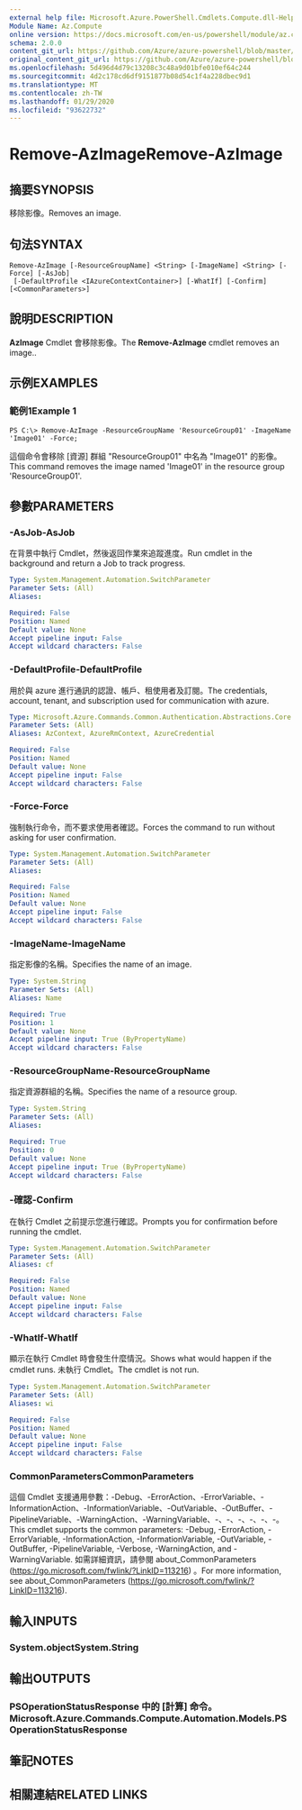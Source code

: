 ```yaml
---
external help file: Microsoft.Azure.PowerShell.Cmdlets.Compute.dll-Help.xml
Module Name: Az.Compute
online version: https://docs.microsoft.com/en-us/powershell/module/az.compute/remove-azimage
schema: 2.0.0
content_git_url: https://github.com/Azure/azure-powershell/blob/master/src/Compute/Compute/help/Remove-AzImage.md
original_content_git_url: https://github.com/Azure/azure-powershell/blob/master/src/Compute/Compute/help/Remove-AzImage.md
ms.openlocfilehash: 5d496d4d79c13208c3c48a9d01bfe010ef64c244
ms.sourcegitcommit: 4d2c178cd6df9151877b08d54c1f4a228dbec9d1
ms.translationtype: MT
ms.contentlocale: zh-TW
ms.lasthandoff: 01/29/2020
ms.locfileid: "93622732"
---
```

# <span data-ttu-id="89868-101">Remove-AzImage</span><span class="sxs-lookup"><span data-stu-id="89868-101">Remove-AzImage</span></span>

## <span data-ttu-id="89868-102">摘要</span><span class="sxs-lookup"><span data-stu-id="89868-102">SYNOPSIS</span></span>
<span data-ttu-id="89868-103">移除影像。</span><span class="sxs-lookup"><span data-stu-id="89868-103">Removes an image.</span></span>

## <span data-ttu-id="89868-104">句法</span><span class="sxs-lookup"><span data-stu-id="89868-104">SYNTAX</span></span>

```
Remove-AzImage [-ResourceGroupName] <String> [-ImageName] <String> [-Force] [-AsJob]
 [-DefaultProfile <IAzureContextContainer>] [-WhatIf] [-Confirm] [<CommonParameters>]
```

## <span data-ttu-id="89868-105">說明</span><span class="sxs-lookup"><span data-stu-id="89868-105">DESCRIPTION</span></span>
<span data-ttu-id="89868-106">**AzImage** Cmdlet 會移除影像。</span><span class="sxs-lookup"><span data-stu-id="89868-106">The **Remove-AzImage** cmdlet removes an image..</span></span>

## <span data-ttu-id="89868-107">示例</span><span class="sxs-lookup"><span data-stu-id="89868-107">EXAMPLES</span></span>

### <span data-ttu-id="89868-108">範例1</span><span class="sxs-lookup"><span data-stu-id="89868-108">Example 1</span></span>
```
PS C:\> Remove-AzImage -ResourceGroupName 'ResourceGroup01' -ImageName 'Image01' -Force;
```

<span data-ttu-id="89868-109">這個命令會移除 [資源] 群組 "ResourceGroup01" 中名為 "Image01" 的影像。</span><span class="sxs-lookup"><span data-stu-id="89868-109">This command removes the image named 'Image01' in the resource group 'ResourceGroup01'.</span></span>

## <span data-ttu-id="89868-110">參數</span><span class="sxs-lookup"><span data-stu-id="89868-110">PARAMETERS</span></span>

### <span data-ttu-id="89868-111">-AsJob</span><span class="sxs-lookup"><span data-stu-id="89868-111">-AsJob</span></span>
<span data-ttu-id="89868-112">在背景中執行 Cmdlet，然後返回作業來追蹤進度。</span><span class="sxs-lookup"><span data-stu-id="89868-112">Run cmdlet in the background and return a Job to track progress.</span></span>

```yaml
Type: System.Management.Automation.SwitchParameter
Parameter Sets: (All)
Aliases:

Required: False
Position: Named
Default value: None
Accept pipeline input: False
Accept wildcard characters: False
```

### <span data-ttu-id="89868-113">-DefaultProfile</span><span class="sxs-lookup"><span data-stu-id="89868-113">-DefaultProfile</span></span>
<span data-ttu-id="89868-114">用於與 azure 進行通訊的認證、帳戶、租使用者及訂閱。</span><span class="sxs-lookup"><span data-stu-id="89868-114">The credentials, account, tenant, and subscription used for communication with azure.</span></span>

```yaml
Type: Microsoft.Azure.Commands.Common.Authentication.Abstractions.Core.IAzureContextContainer
Parameter Sets: (All)
Aliases: AzContext, AzureRmContext, AzureCredential

Required: False
Position: Named
Default value: None
Accept pipeline input: False
Accept wildcard characters: False
```

### <span data-ttu-id="89868-115">-Force</span><span class="sxs-lookup"><span data-stu-id="89868-115">-Force</span></span>
<span data-ttu-id="89868-116">強制執行命令，而不要求使用者確認。</span><span class="sxs-lookup"><span data-stu-id="89868-116">Forces the command to run without asking for user confirmation.</span></span>

```yaml
Type: System.Management.Automation.SwitchParameter
Parameter Sets: (All)
Aliases:

Required: False
Position: Named
Default value: None
Accept pipeline input: False
Accept wildcard characters: False
```

### <span data-ttu-id="89868-117">-ImageName</span><span class="sxs-lookup"><span data-stu-id="89868-117">-ImageName</span></span>
<span data-ttu-id="89868-118">指定影像的名稱。</span><span class="sxs-lookup"><span data-stu-id="89868-118">Specifies the name of an image.</span></span>

```yaml
Type: System.String
Parameter Sets: (All)
Aliases: Name

Required: True
Position: 1
Default value: None
Accept pipeline input: True (ByPropertyName)
Accept wildcard characters: False
```

### <span data-ttu-id="89868-119">-ResourceGroupName</span><span class="sxs-lookup"><span data-stu-id="89868-119">-ResourceGroupName</span></span>
<span data-ttu-id="89868-120">指定資源群組的名稱。</span><span class="sxs-lookup"><span data-stu-id="89868-120">Specifies the name of a resource group.</span></span>

```yaml
Type: System.String
Parameter Sets: (All)
Aliases:

Required: True
Position: 0
Default value: None
Accept pipeline input: True (ByPropertyName)
Accept wildcard characters: False
```

### <span data-ttu-id="89868-121">-確認</span><span class="sxs-lookup"><span data-stu-id="89868-121">-Confirm</span></span>
<span data-ttu-id="89868-122">在執行 Cmdlet 之前提示您進行確認。</span><span class="sxs-lookup"><span data-stu-id="89868-122">Prompts you for confirmation before running the cmdlet.</span></span>

```yaml
Type: System.Management.Automation.SwitchParameter
Parameter Sets: (All)
Aliases: cf

Required: False
Position: Named
Default value: None
Accept pipeline input: False
Accept wildcard characters: False
```

### <span data-ttu-id="89868-123">-WhatIf</span><span class="sxs-lookup"><span data-stu-id="89868-123">-WhatIf</span></span>
<span data-ttu-id="89868-124">顯示在執行 Cmdlet 時會發生什麼情況。</span><span class="sxs-lookup"><span data-stu-id="89868-124">Shows what would happen if the cmdlet runs.</span></span>
<span data-ttu-id="89868-125">未執行 Cmdlet。</span><span class="sxs-lookup"><span data-stu-id="89868-125">The cmdlet is not run.</span></span>

```yaml
Type: System.Management.Automation.SwitchParameter
Parameter Sets: (All)
Aliases: wi

Required: False
Position: Named
Default value: None
Accept pipeline input: False
Accept wildcard characters: False
```

### <span data-ttu-id="89868-126">CommonParameters</span><span class="sxs-lookup"><span data-stu-id="89868-126">CommonParameters</span></span>
<span data-ttu-id="89868-127">這個 Cmdlet 支援通用參數：-Debug、-ErrorAction、-ErrorVariable、-InformationAction、-InformationVariable、-OutVariable、-OutBuffer、-PipelineVariable、-WarningAction、-WarningVariable、-、-、-、-、-、-。</span><span class="sxs-lookup"><span data-stu-id="89868-127">This cmdlet supports the common parameters: -Debug, -ErrorAction, -ErrorVariable, -InformationAction, -InformationVariable, -OutVariable, -OutBuffer, -PipelineVariable, -Verbose, -WarningAction, and -WarningVariable.</span></span> <span data-ttu-id="89868-128">如需詳細資訊，請參閱 about_CommonParameters (https://go.microsoft.com/fwlink/?LinkID=113216) 。</span><span class="sxs-lookup"><span data-stu-id="89868-128">For more information, see about_CommonParameters (https://go.microsoft.com/fwlink/?LinkID=113216).</span></span>

## <span data-ttu-id="89868-129">輸入</span><span class="sxs-lookup"><span data-stu-id="89868-129">INPUTS</span></span>

### <span data-ttu-id="89868-130">System.object</span><span class="sxs-lookup"><span data-stu-id="89868-130">System.String</span></span>

## <span data-ttu-id="89868-131">輸出</span><span class="sxs-lookup"><span data-stu-id="89868-131">OUTPUTS</span></span>

### <span data-ttu-id="89868-132">PSOperationStatusResponse 中的 [計算] 命令。</span><span class="sxs-lookup"><span data-stu-id="89868-132">Microsoft.Azure.Commands.Compute.Automation.Models.PSOperationStatusResponse</span></span>

## <span data-ttu-id="89868-133">筆記</span><span class="sxs-lookup"><span data-stu-id="89868-133">NOTES</span></span>

## <span data-ttu-id="89868-134">相關連結</span><span class="sxs-lookup"><span data-stu-id="89868-134">RELATED LINKS</span></span>
